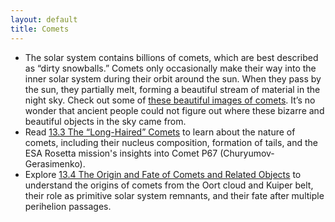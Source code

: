 ```yaml
---
layout: default
title: Comets
---
```


- The solar system contains billions of comets, which are best described as “dirty snowballs.” Comets only occasionally make their way into the inner solar system during their orbit around the sun. When they pass by the sun, they partially melt, forming a beautiful stream of material in the night sky. Check out some of [these beautiful images of comets](https://docs.google.com/presentation/d/e/2PACX-1vSNbG0dM0r1aJxDP5-BRb_IXkCf-pdAFOCmP5kA8UKV_CiMnbdAf8S0HK3Fk4fC7cmpPc7nxB44G9Tu/pub?start=true&loop=false&delayms=3000). It’s no wonder that ancient people could not figure out where these bizarre and beautiful objects in the sky came from.
- Read [13.3 The “Long-Haired” Comets](https://openstax.org/books/astronomy-2e/pages/13-3-the-long-haired-comets) to learn about the nature of comets, including their nucleus composition, formation of tails, and the ESA Rosetta mission's insights into Comet P67 (Churyumov-Gerasimenko).
- Explore [13.4 The Origin and Fate of Comets and Related Objects](https://openstax.org/books/astronomy-2e/pages/13-4-the-origin-and-fate-of-comets-and-related-objects) to understand the origins of comets from the Oort cloud and Kuiper belt, their role as primitive solar system remnants, and their fate after multiple perihelion passages.
